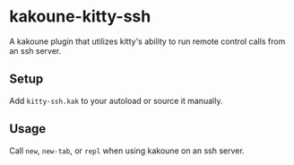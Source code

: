 # kakoune-kitty-ssh
A kakoune plugin that utilizes kitty's ability to run remote control calls from an ssh server.

## Setup

Add `kitty-ssh.kak` to your autoload or source it manually.

## Usage

Call `new`, `new-tab`, or `repl` when using kakoune on an ssh server.
